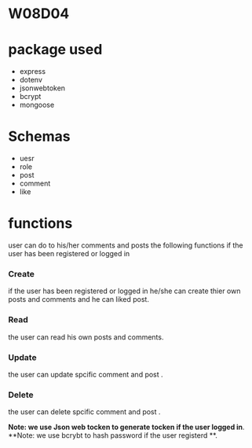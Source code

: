 # W08D04
# package used 
- express
- dotenv
- jsonwebtoken 
- bcrypt
- mongoose
# Schemas
- uesr
- role
- post
- comment
- like
# functions
user can do to his/her comments and posts the following functions
if the user has been registered or logged in  
### Create 
if the user has been registered or logged in he/she  can create thier own posts and comments and he can liked post.
### Read 
the user can read his own posts and comments.
### Update 
the user can update spcific comment and post .
### Delete 
the user can delete spcific comment and post .

**Note: we use Json web tocken to generate tocken if the user logged in**.
**Note: we use bcrybt to hash password if the user registerd **.

